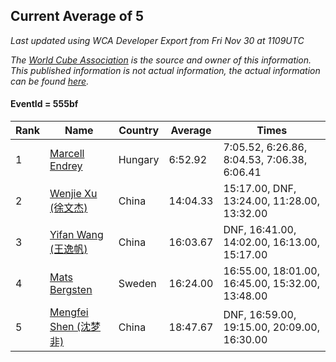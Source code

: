 ## Current Average of 5

*Last updated using WCA Developer Export from Fri Nov 30 at 1109UTC*

*The [World Cube Association](https://www.worldcubeassociation.org) is the source and owner of this information. This published information is not actual information, the actual information can be found [here](https://www.worldcubeassociation.org/results).*

#### EventId = 555bf

|Rank|Name|Country|Average|Times|  
|--|--|--|--|--|  
|1|[Marcell Endrey](https://www.worldcubeassociation.org/persons/2007ENDR01)|Hungary|6:52.92|7:05.52, 6:26.86, 8:04.53, 7:06.38, 6:06.41|  
|2|[Wenjie Xu (徐文杰)](https://www.worldcubeassociation.org/persons/2016XUWE02)|China|14:04.33|15:17.00, DNF, 13:24.00, 11:28.00, 13:32.00|  
|3|[Yifan Wang (王逸帆)](https://www.worldcubeassociation.org/persons/2017WANY29)|China|16:03.67|DNF, 16:41.00, 14:02.00, 16:13.00, 15:17.00|  
|4|[Mats Bergsten](https://www.worldcubeassociation.org/persons/2008BERG04)|Sweden|16:24.00|16:55.00, 18:01.00, 16:45.00, 15:32.00, 13:48.00|  
|5|[Mengfei Shen (沈梦非)](https://www.worldcubeassociation.org/persons/2018SHEN07)|China|18:47.67|DNF, 16:59.00, 19:15.00, 20:09.00, 16:30.00|  
